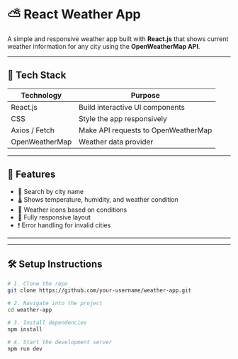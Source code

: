 # ⛅ React Weather App

A simple and responsive weather app built with **React.js** that shows current weather information for any city using the **OpenWeatherMap API**.

---

 

## 🧰 Tech Stack

| Technology     | Purpose                              |
|----------------|--------------------------------------|
| React.js       | Build interactive UI components      |
|  CSS   | Style the app responsively           |
| Axios / Fetch  | Make API requests to OpenWeatherMap  |
| OpenWeatherMap | Weather data provider                |

---

## 🚀 Features

- 🔎 Search by city name
- 🌡️ Shows temperature, humidity, and weather condition
- 🧊 Weather icons based on conditions
- 📱 Fully responsive layout
- ❗ Error handling for invalid cities

---

---

## 🛠️ Setup Instructions

```bash
# 1. Clone the repo
git clone https://github.com/your-username/weather-app.git

# 2. Navigate into the project
cd weather-app

# 3. Install dependencies
npm install

# 4. Start the development server
npm run dev
